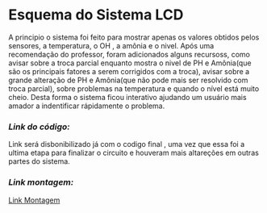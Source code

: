 # Esquema do Sistema LCD

A principio o sistema foi feito para mostrar apenas os valores obtidos pelos sensores, a temperatura, o OH , a amônia e o nivel. Após uma recomendação do professor, foram adicionados alguns recursoss, como avisar sobre a troca parcial enquanto mostra o nivel de PH e Amônia(que são os principais fatores a serem corrigidos com a troca), avisar sobre a grande alteração de PH e Amônia(que não pode mais ser resolvido com troca parcial), sobre problemas na temperatura e quando o nível está muito cheio. 
Desta forma o sistema ficou interativo ajudando um usuário mais amador a indentificar rápidamente o problema. 

### ***Link do código:***

Link será disbonibilizado já com o codigo final , uma vez que essa foi a ultima etapa para finalizar o circuito e houveram mais altareções em outras partes do sistema.


### ***Link montagem:***

[Link Montagem](https://github.com/nah2602/embarcadosprojeto/tree/main/sistema-lcd)
